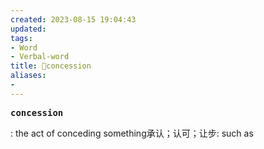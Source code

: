 ```yaml
---
created: 2023-08-15 19:04:43
updated: 
tags: 
- Word
- Verbal-word
title: 🚩concession
aliases:
- 
---
```


<pre><strong>concession</strong></pre>
: the act of conceding something承认；认可；让步: such as